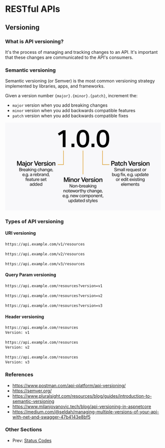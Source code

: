 # RESTful APIs

## Versioning

### What is API versioning?

It's the process of managing and tracking changes to an API. It's important that these changes are communicated to the API's consumers.

### Semantic versioning

Semantic versioning (or Semver) is the most common versioning strategy implemented by libraries, apps, and frameworks.

Given a version number `{major}.{minor}.{patch}`, increment the:

- `major` version when you add breaking changes
- `minor` version when you add backwards compatible features
- `patch` version when you add backwards compatible fixes

<img alt="Semantic Versioning" src="semantic-versioning.png" width="600">

### Types of API versioning

#### URI versioning

```text
https://api.example.com/v1/resources

https://api.example.com/v2/resources

https://api.example.com/v3/resources
```

#### Query Param versioning

```text
https://api.example.com/resources?version=v1

https://api.example.com/resources?version=v2

https://api.example.com/resources?version=v3
```

#### Header versioning

```text
https://api.example.com/resources
Version: v1

https://api.example.com/resources
Version: v2

https://api.example.com/resources
Version: v3
```

### References

- <https://www.postman.com/api-platform/api-versioning/>
- <https://semver.org/>
- <https://www.pluralsight.com/resources/blog/guides/introduction-to-semantic-versioning>
- <https://www.milanjovanovic.tech/blog/api-versioning-in-aspnetcore>
- <https://medium.com/@seldah/managing-multiple-versions-of-your-api-with-net-and-swagger-47b4143e8bf5>

### Other Sections

- Prev: [Status Codes](./01%20RESTful%20APIs%20-%2004%20Status%20Codes.md)
